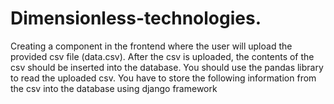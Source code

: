 # Dimensionless-technologies.


Creating a component in the frontend where the user will upload the provided csv file
(data.csv). After the csv is uploaded, the contents of the csv should be inserted into the
database. You should use the pandas library to read the uploaded csv. You have to store the
following information from the csv into the database using django framework
